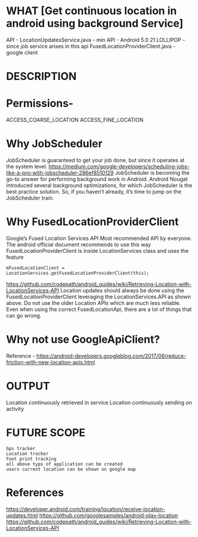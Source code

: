
# WHAT [Get continuous location in android using background Service]
API - LocationUpdatesService.java - min API - Android 5.0	21	LOLLIPOP - since job service arises in this api
FusedLocationProviderClient.java - google client

# DESCRIPTION

# Permissions-
ACCESS_COARSE_LOCATION
ACCESS_FINE_LOCATION

# Why JobScheduler
JobScheduler is guaranteed to get your job done, but since it operates at the system level.
https://medium.com/google-developers/scheduling-jobs-like-a-pro-with-jobscheduler-286ef8510129
JobScheduler is becoming the go-to answer for performing background work in Android. Android Nougat introduced several background optimizations,
for which JobScheduler is the best practice solution. So, if you haven’t already, it’s time to jump on the JobScheduler train.
# Why FusedLocationProviderClient
Google’s Fused Location Services API
Most recommended API by everyone. The android official document recommends to use this way
FusedLocationProviderClient is inside LocationServices class and uses the feature
```
mFusedLocationClient = LocationServices.getFusedLocationProviderClient(this);
```
https://github.com/codepath/android_guides/wiki/Retrieving-Location-with-LocationServices-API
Location updates should always be done using the FusedLocationProviderClient leveraging the LocationServices.API as shown above.
Do not use the older Location APIs which are much less reliable.
Even when using the correct FusedLocationApi, there are a lot of things that can go wrong.

# Why not use GoogleApiClient?
   Reference - https://android-developers.googleblog.com/2017/06/reduce-friction-with-new-location-apis.html


# OUTPUT
 Location continuously retrieved in service
 Location continuously sending on activity


# FUTURE SCOPE
    Gps tracker
    Location tracker
    Foot print tracking
    all above typs of application can be created
    users current location can be shown on google map



# References
https://developer.android.com/training/location/receive-location-updates.html
https://github.com/googlesamples/android-play-location
https://github.com/codepath/android_guides/wiki/Retrieving-Location-with-LocationServices-API

